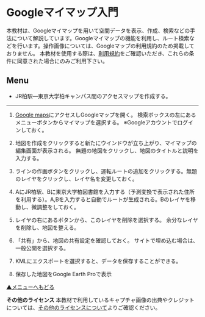 # Googleマイマップ入門
本教材は、Googleマイマップを用いて空間データを表示、作成、検索などの手法について解説しています。Googleマイマップの機能を利用し、ルート検索などを行います。操作画像については、Googleマップの利用規約のため掲載しておりません。
本教材を使用する際は、[利用規約]をご確認いただき、これらの条件に同意された場合にのみご利用下さい。

[利用規約]:../../../../master/利用規約.md

**Menu**
------

* JR柏駅―東京大学柏キャンパス間のアクセスマップを作成する。


--------

1. [Google maps]にアクセスしGoogleマップを開く。
検索ボックスの左にあるメニューボタンからマイマップを選択する。
※Googleアカウントでログインしておく。


2. 地図を作成をクリックすると新たにウインドウが立ち上がり、マイマップの編集画面が表示される。
無題の地図をクリックし、地図のタイトルと説明を入力する。

3. ラインの作画ボタンをクリックし、運転ルートの追加をクリックする。無題のレイヤをクリックし、レイヤ名を変更しておく。

4. AにJR柏駅、Bに東京大学柏図書館を入力する（予測変換で表示された住所を利用する）。A,Bを入力すると自動でルートが生成される。Bのレイヤを移動し、微調整をしておく。

5. レイヤの右にあるボタンから、このレイヤを削除を選択する。
余分なレイヤを削除し、地図を整える。

6. 「共有」から、地図の共有設定を確認しておく。
サイトで埋め込む場合は、一般公開を選択する。

7. KMLにエクスポートを選択すると、データを保存することができる。

8. 保存した地図をGoogle Earth Proで表示

[▲メニューへもどる]

**その他のライセンス**
本教材で利用しているキャプチャ画像の出典やクレジットについては、[その他のライセンスについて]よりご確認ください。

[その他のライセンスについて]:../../その他のライセンスについて.md
[▲メニューへもどる]:Googleマイマップの活用.md#menu
[Google maps]:<https://www.google.co.jp/maps>
